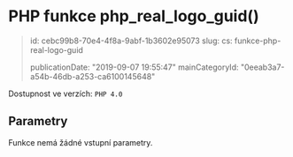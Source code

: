 PHP funkce php_real_logo_guid()
===============================

> id: cebc99b8-70e4-4f8a-9abf-1b3602e95073
> slug:
> 	cs: funkce-php-real-logo-guid
> 
> publicationDate: "2019-09-07 19:55:47"
> mainCategoryId: "0eeab3a7-a54b-46db-a253-ca6100145648"

Dostupnost ve verzích: `PHP 4.0`

Parametry
--------------

Funkce nemá žádné vstupní parametry.
